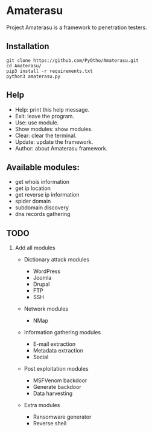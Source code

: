 # Amaterasu
Project Amaterasu is a framework to penetration testers.

## Installation
```
git clone https://github.com/PyOtho/Amaterasu.git
cd Amaterasu/
pip3 install -r requirements.txt
python3 amaterasu.py
```

## Help
- Help:                                       print this help message.
- Exit:                                       leave the program.
- Use:                                        use module.
- Show modules:                               show modules.
- Clear:                                      clear the terminal.
- Update:                                     update the framework.
- Author:                                     about Amaterasu framework.

## Available modules:
- get whois information
- get ip location
- get reverse ip information
- spider domain
- subdomain discovery
- dns records gathering

## TODO
1. Add all modules
	- Dictionary attack modules
		- WordPress
		- Joomla
		- Drupal
		- FTP
		- SSH

	- Network modules
		- NMap

	- Information gathering modules
		- E-mail extraction
		- Metadata extraction
		- Social

	- Post exploitation modules
		- MSFVenom backdoor
		- Generate backdoor
		- Data harvesting

	- Extra modules
		- Ransomware generator
		- Reverse shell
